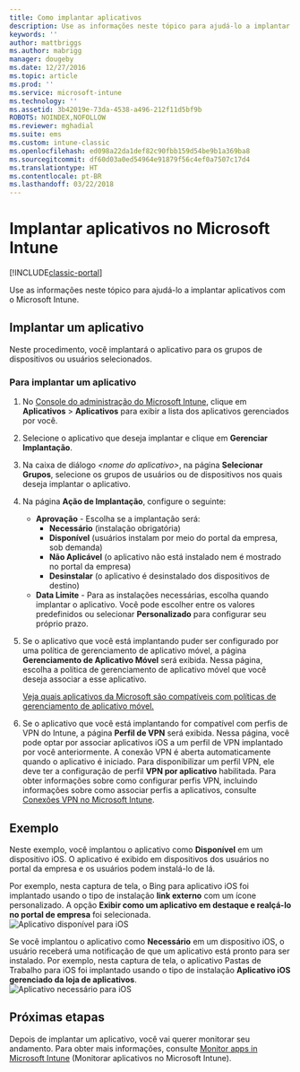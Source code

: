 ```yaml
---
title: Como implantar aplicativos
description: Use as informações neste tópico para ajudá-lo a implantar aplicativos com o Microsoft Intune.
keywords: ''
author: mattbriggs
ms.author: mabrigg
manager: dougeby
ms.date: 12/27/2016
ms.topic: article
ms.prod: ''
ms.service: microsoft-intune
ms.technology: ''
ms.assetid: 3b42019e-73da-4538-a496-212f11d5bf9b
ROBOTS: NOINDEX,NOFOLLOW
ms.reviewer: mghadial
ms.suite: ems
ms.custom: intune-classic
ms.openlocfilehash: ed098a22da1def82c90fbb159d54be9b1a369ba8
ms.sourcegitcommit: df60d03a0ed54964e91879f56c4ef0a7507c17d4
ms.translationtype: HT
ms.contentlocale: pt-BR
ms.lasthandoff: 03/22/2018
---
```

# <a name="deploy-apps-in-microsoft-intune"></a>Implantar aplicativos no Microsoft Intune

[!INCLUDE[classic-portal](../includes/classic-portal.md)]

Use as informações neste tópico para ajudá-lo a implantar aplicativos com o Microsoft Intune.


## <a name="deploy-an-app"></a>Implantar um aplicativo
Neste procedimento, você implantará o aplicativo para os grupos de dispositivos ou usuários selecionados.

### <a name="to-deploy-an-app"></a>Para implantar um aplicativo

1. No [Console do administração do Microsoft Intune](https://manage.microsoft.com), clique em **Aplicativos** &gt; **Aplicativos** para exibir a lista dos aplicativos gerenciados por você.

2.  Selecione o aplicativo que deseja implantar e clique em **Gerenciar Implantação**.

3.  Na caixa de diálogo *&lt;nome do aplicativo&gt;*, na página **Selecionar Grupos**, selecione os grupos de usuários ou de dispositivos nos quais deseja implantar o aplicativo.

4.  Na página **Ação de Implantação**, configure o seguinte:

    - **Aprovação** - Escolha se a implantação será:
        - **Necessário** (instalação obrigatória)
        - **Disponível** (usuários instalam por meio do portal da empresa, sob demanda)
        - **Não Aplicável** (o aplicativo não está instalado nem é mostrado no portal da empresa)
        - **Desinstalar** (o aplicativo é desinstalado dos dispositivos de destino)
    - **Data Limite** - Para as instalações necessárias, escolha quando implantar o aplicativo. Você pode escolher entre os valores predefinidos ou selecionar **Personalizado** para configurar seu próprio prazo.

5. Se o aplicativo que você está implantando puder ser configurado por uma política de gerenciamento de aplicativo móvel, a página **Gerenciamento de Aplicativo Móvel** será exibida. Nessa página, escolha a política de gerenciamento de aplicativo móvel que você deseja associar a esse aplicativo.

    [Veja quais aplicativos da Microsoft são compatíveis com políticas de gerenciamento de aplicativo móvel.](https://www.microsoft.com/server-cloud/products/microsoft-intune/partners.aspx)

6. Se o aplicativo que você está implantando for compatível com perfis de VPN do Intune, a página **Perfil de VPN** será exibida. Nessa página, você pode optar por associar aplicativos iOS a um perfil de VPN implantado por você anteriormente. A conexão VPN é aberta automaticamente quando o aplicativo é iniciado. Para disponibilizar um perfil VPN, ele deve ter a configuração de perfil **VPN por aplicativo** habilitada.
 Para obter informações sobre como configurar perfis VPN, incluindo informações sobre como associar perfis a aplicativos, consulte [Conexões VPN no Microsoft Intune](vpn-connections-in-microsoft-intune.md).

<!---
>[!TIP]
>If an end user previously installed an iOS app and you now deploy it with a deployment action of **Available**, Intune will automatically begin to manage that app with no further action required by you, or the end-user.
--->

## <a name="example"></a>Exemplo

Neste exemplo, você implantou o aplicativo como **Disponível** em um dispositivo iOS.
O aplicativo é exibido em dispositivos dos usuários no portal da empresa e os usuários podem instalá-lo de lá.

Por exemplo, nesta captura de tela, o Bing para aplicativo iOS foi implantado usando o tipo de instalação **link externo** com um ícone personalizado. A opção **Exibir como um aplicativo em destaque e realçá-lo no portal de empresa** foi selecionada.  
![Aplicativo disponível para iOS](./media/available-install-on-iOS.png)

Se você implantou o aplicativo como **Necessário** em um dispositivo iOS, o usuário receberá uma notificação de que um aplicativo está pronto para ser instalado. Por exemplo, nesta captura de tela, o aplicativo Pastas de Trabalho para iOS foi implantado usando o tipo de instalação **Aplicativo iOS gerenciado da loja de aplicativos**.  
![Aplicativo necessário para iOS](./media/iOS-Required-install.PNG)

## <a name="next-steps"></a>Próximas etapas

Depois de implantar um aplicativo, você vai querer monitorar seu andamento. Para obter mais informações, consulte [Monitor apps in Microsoft Intune](monitor-apps-in-microsoft-intune.md) (Monitorar aplicativos no Microsoft Intune).
